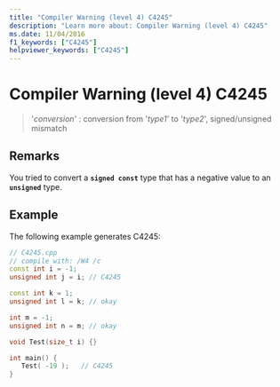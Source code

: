 ```yaml
---
title: "Compiler Warning (level 4) C4245"
description: "Learn more about: Compiler Warning (level 4) C4245"
ms.date: 11/04/2016
f1_keywords: ["C4245"]
helpviewer_keywords: ["C4245"]
---
```

# Compiler Warning (level 4) C4245

> '*conversion*' : conversion from '*type1*' to '*type2*', signed/unsigned mismatch

## Remarks

You tried to convert a **`signed const`** type that has a negative value to an **`unsigned`** type.

## Example

The following example generates C4245:

```cpp
// C4245.cpp
// compile with: /W4 /c
const int i = -1;
unsigned int j = i; // C4245

const int k = 1;
unsigned int l = k; // okay

int m = -1;
unsigned int n = m; // okay

void Test(size_t i) {}

int main() {
   Test( -19 );   // C4245
}
```
